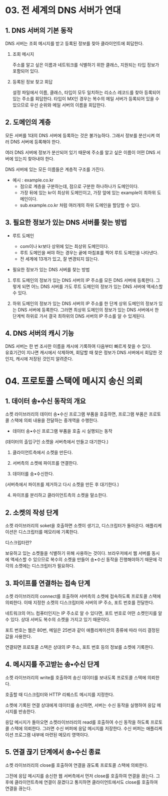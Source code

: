 # 03. 전 세계의 DNS 서버가 연대

## 1. DNS 서버의 기본 동작

DNS 서버는 조회 메시지를 받고 등록된 정보를 찾아 클라이언트에 회답한다.

1. 조회 메시지

   주소를 알고 싶은 이름과 네트워크를 식별하기 위한 클래스, 지원되는 타입 정보가 포함되어 있다.


2. 등록된 정보 찾고 회답

   설정 파일에서 이름, 클래스, 타입이 모두 일치하는 리소스 레코드를 찾아 등록되어 있는 주소를 회답한다.
   타입이 MX인 경우는 복수의 메일 서버가 등록되어 있을 수 있으므로 우선 순위와 메일 서버의 이름을 회답한다.

## 2. 도메인의 계층

모든 서버를 1대의 DNS 서버에 등록하는 것은 불가능하다. 그래서 정보를 분산시켜 여러 DNS 서버에 등록해야 한다.

여러 DNS 서버에 정보가 분산되어 있기 때문에 주소를 알고 싶은 이름이 어떤 DNS 서버에 있는지 찾아내야 한다.

DNS 서버에 있는 모든 이름들은 계층적 구조를 가진다.

- 예시 : example.co.kr
    - 점으로 계층을 구분하는데, 점으로 구분한 하나하나가 도메인이다.
    - 가장 뒤에 있는 kr이 최상위 도메인이고, 가장 앞에 있는 example이 최하위 도메인이다.
    - sub.example.co.kr 처럼 여러개의 하위 도메인을 할당할 수 있다.

## 3. 필요한 정보가 있는 DNS 서버를 찾는 방법

- 루트 도메인
    - com이나 kr보다 상위에 있는 최상위 도메인이다.
    - 루트 도메인을 써야 하는 경우는 끝에 마침표를 찍어 루트 도메인을 나타낸다.
    - 전 세계에 13개가 있고, 잘 변경되지 않는다.


- 필요한 정보가 있는 DNS 서버를 찾는 방법
1. 루트 도메인의 정보가 있는 DNS 서버의 IP 주소를 모든 DNS 서버에 등록한다.
   그렇게 되면 어느 DNS 서버를 가도 루트 도메인의 정보가 있는 DNS 서버에 액세스할 수 있다.


2. 하위 도메인의 정보가 있는 DNS 서버의 IP 주소를 한 단계 상위 도메인의 정보가 있는 DNS 서버에 등록한다.
   그러면 최상위 도메인의 정보가 있는 DNS 서버에서 한 단계씩 하위로 가서 결국 최하위의 DNS 서버의 IP 주소를 알 수 있게된다.

## 4. DNS 서버의 캐시 기능

DNS 서버는 한 번 조사한 이름을 캐시에 기록하여 다음부터 빠르게 찾을 수 있다.
</br>
유효기간이 지나면 캐시에서 삭제하며, 회답할 때 찾은 정보가 DNS 서버에서 회답한 것인지, 캐시에 저장된 것인지 알려준다.

# 04. 프로토콜 스택에 메시지 송신 의뢰

## 1. 데이터 송•수신 동작의 개요

소켓 라이브러리의 데이터 송•수신 프로그램 부품을 호출하면, 프로그램 부품은  프로토콜 스택에 의뢰 내용을 전달하는 중개역을 수행한다.

- 데이터 송•수신 프로그램 부품을 호출 시 실행되는 동작

(데이터의 출입구인 소켓을 서버측에서 만들고 대기한다.)
1. 클라이언트측에서 소켓을 만든다.


2. 서버측의 소켓에 파이프를 연결한다.


3. 데이터를 송•수신한다.

(서버측에서 파이프를 제거하고 다시 소켓을 만든 후 대기한다.)

4. 파이프를 분리하고 클라이언트측의 소켓을 말소한다.

## 2. 소켓의 작성 단계

소켓 라이브러리의 soket을 호출하면 소켓이 생기고, 디스크립터가 돌아온다. 애플리케이션은 디스크립터를 메모리에 기록한다.

디스크립터란?

보유하고 있는 소켓들을 식별하기 위해 사용하는 것이다. 브라우저에서 웹 서버를 동시에 액세스할 수 있으므로 복수의 소켓을 만들어 송•수신 동작을 진행해야하기 때문에 각각의 소켓에는 디스크립터가 필요하다.

## 3. 파이프를 연결하는 접속 단계

소켓 라이브러리의 connect를 호출하여 서버측의 소켓에 접속하도록 프로토콜 스택에 의뢰한다. 이때 지정한 소켓의 디스크립터와 서버의 IP 주소, 포트 번호를 전달한다.

네트워크의 어느 컴퓨터인지는 IP 주소로 알 수 있다면, 포트 번호로 어떤 소켓인지를 알 수 있다. 상대 서버도 복수의 소켓을 가지고 있기 때문이다.

포트 번호는 웹은 80번, 메일은 25번과 같이 애플리케이션의 종류에 따라 미리 결정된 값을 사용한다.

연결되면 프로토콜 스택은 상대의 IP 주소, 포트 번호 등의 정보를 소켓에 기록한다.

## 4. 메시지를 주고받는 송•수신 단계

소켓 라이브러리의 write를 호출하여 송신 데이터를 보내도록 프로토콜 스택에 의뢰한다.

호출할 때 디스크립터와 HTTP 리퀘스트 메시지를 지정한다.

소켓에 기록된 연결 상대에게 데이터를 송신하면, 서버는 수신 동작을 실행하여 응답 메시지를 반송한다.

응답 메시지가 돌아오면 소켓라이브러리의 read를 호출하여 수신 동작을 하도록 프로토콜 스택에 의뢰한다. 그러면 수신 버퍼에 응답 메시지를 저장한다. 수신 버퍼는 애플리케이션 프로그램 내부에 마련된 메모리 영역이다.

## 5. 연결 끊기 단계에서 송•수신 종료

소켓 라이브러리의 close를 호출하여 연결을 끊도록 프로토콜 스택에 의뢰한다.

그전에 응답 메시지를 송신한 웹 서버측에서 먼저 close를 호출하여 연결을 끊는다. 그 후에 클라이언트측에 연결이 끊겼다고 통지하면 클라이언트에서도 close를 호출하여 연결을 끊는다.

